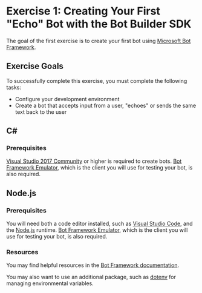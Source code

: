 # Exercise 1: Creating Your First "Echo" Bot with the Bot Builder SDK

The goal of the first exercise is to create your first bot using [Microsoft Bot Framework](https://dev.botframework.com).

## Exercise Goals

To successfully complete this exercise, you must complete the following tasks:

* Configure your development environment
* Create a bot that accepts input from a user, "echoes" or sends the same text back to the user

## C#

### Prerequisites

[Visual Studio 2017 Community](https://www.visualstudio.com/vs/) or higher is required to create bots. [Bot Framework Emulator](https://emulator.botframework.com/), which is the client you will use for testing your bot, is also required.

## Node.js

### Prerequisites

You will need both a code editor installed, such as [Visual Studio Code](https://code.visualstudio.com), and the [Node.js](https://nodejs.org/en/) runtime. [Bot Framework Emulator](https://emulator.botframework.com/), which is the client you will use for testing your bot, is also required.

### Resources

You may find helpful resources in the [Bot Framework documentation](https://docs.microsoft.com/en-us/bot-framework/).

You may also want to use an additional package, such as [dotenv](https://github.com/motdotla/dotenv) for managing environmental variables.

